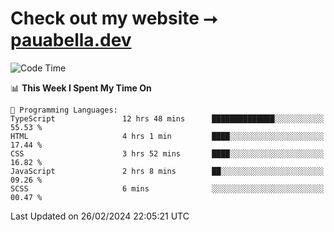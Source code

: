 # Check out my website ⭢ [pauabella.dev](https://pauabella.dev)

<!--START_SECTION:waka-->
![Code Time](http://img.shields.io/badge/Code%20Time-3%2C037%20hrs%2024%20mins-blue)

📊 **This Week I Spent My Time On** 

```text
💬 Programming Languages: 
TypeScript               12 hrs 48 mins      ██████████████░░░░░░░░░░░   55.53 % 
HTML                     4 hrs 1 min         ████░░░░░░░░░░░░░░░░░░░░░   17.44 % 
CSS                      3 hrs 52 mins       ████░░░░░░░░░░░░░░░░░░░░░   16.82 % 
JavaScript               2 hrs 8 mins        ██░░░░░░░░░░░░░░░░░░░░░░░   09.26 % 
SCSS                     6 mins              ░░░░░░░░░░░░░░░░░░░░░░░░░   00.47 % 
```


 Last Updated on 26/02/2024 22:05:21 UTC
<!--END_SECTION:waka-->
